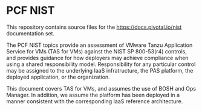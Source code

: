 PCF NIST
========

This repository contains source files for the https://docs.pivotal.io/nist documentation set.

The PCF NIST topics provide an assessment of VMware Tanzu Application Service for VMs (TAS for VMs)
against the NIST SP 800-53(r4) controls, and provides guidance for how
deployers may achieve compliance when using a shared responsibility model.
Responsibility for any particular control may be assigned to the underlying
IaaS infratructure, the PAS platform, the deployed application, or the
organization.

This document covers TAS for VMs, and assumes the use of BOSH
and Ops Manager. In addition, we assume the platform has been deployed in a
manner consistent with the corresponding IaaS reference architecture.
